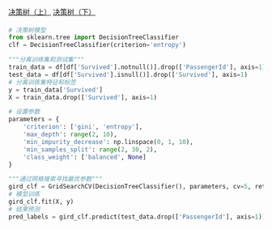 [决策树（上）](https://mp.weixin.qq.com/s?__biz=MzI5MjYwNTU5NQ==&mid=2247484478&idx=1&sn=da568b74c409382ec264b07fb5177450&chksm=ec7f9fcadb0816dcb33cd1646e774e42f577a718a71b2442efd4ad5e30a4ae59ea4ff69b6359&token=1213245104&lang=zh_CN#rd)
[决策树（下）](https://mp.weixin.qq.com/s?__biz=MzI5MjYwNTU5NQ==&mid=2247484530&idx=1&sn=42edc529f35abcb99271baf7b6bd3324&chksm=ec7f9f86db08169038d445eb786c446a78a80737c060640ecf351e32faf62ee242f333690611&token=1213245104&lang=zh_CN#rd)

#### 
```python
# 决策树模型
from sklearn.tree import DecisionTreeClassifier
clf = DecisionTreeClassifier(criterion='entropy')

"""分离训练集和测试集"""
train_data = df[df['Survived'].notnull()].drop(['PassengerId'], axis=1)
test_data = df[df['Survived'].isnull()].drop(['Survived'], axis=1)
# 分离训练集特征和标签
y = train_data['Survived']
X = train_data.drop(['Survived'], axis=1)

# 设置参数
parameters = {
    'criterion': ['gini', 'entropy'],
    'max_depth': range(2, 10),
    'min_impurity_decrease': np.linspace(0, 1, 10),
    'min_samples_split': range(2, 30, 2),
    'class_weight': ['balanced', None]
}

"""通过网格搜索寻找最优参数"""
gird_clf = GridSearchCV(DecisionTreeClassifier(), parameters, cv=5, return_train_score=True)
# 模型训练
gird_clf.fit(X, y)
# 结果预测
pred_labels = gird_clf.predict(test_data.drop(['PassengerId'], axis=1))


```






